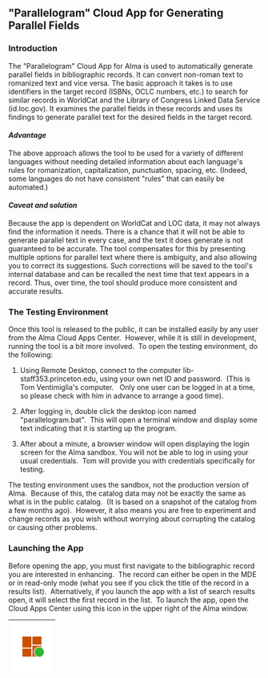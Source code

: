 ## "Parallelogram" Cloud App for Generating Parallel Fields

### Introduction

The "Parallelogram" Cloud App for Alma is used to automatically generate parallel fields in bibliographic records.  It can convert non-roman text to romanized text and vice versa.  The basic approach it takes is to use identifiers in the target record (ISBNs, OCLC numbers, etc.) to search for similar records in WorldCat and the Library of Congress Linked Data Service (id.loc.gov).  It examines the parallel fields in these records and uses its findings to generate parallel text for the desired fields in the target record.

#### *Advantage*

The above approach allows the tool to be used for a variety of different languages without needing detailed information about each language's rules for romanization, capitalization, punctuation, spacing, etc.  (Indeed, some languages do not have consistent "rules" that can easily be automated.) 

#### *Caveat and solution*

Because the app is dependent on WorldCat and LOC data, it may not always find the information it needs.  There is a chance that it will not be able to generate parallel text in every case, and the text it does generate is not guaranteed to be accurate.  The tool compensates for this by presenting multiple options for parallel text where there is ambiguity, and also allowing you to correct its suggestions.  Such corrections will be saved to the tool's internal database and can be recalled the next time that text appears in a record.  Thus, over time, the tool should produce more consistent and accurate results. 

### The Testing Environment

Once this tool is released to the public, it can be installed easily by any user from the Alma Cloud Apps Center.  However, while it is still in development, running the tool is a bit more involved.  To open the testing environment, do the following:

1. Using Remote Desktop, connect to the computer lib-staff353.princeton.edu, using your own net ID and password.  (This is Tom Ventimiglia's computer.   Only one user can be logged in at a time, so please check with him in advance to arrange a good time).

2. After logging in, double click the desktop icon named "parallelogram.bat".  This will open a terminal window and display some text indicating that it is starting up the program. 

3. After about a minute, a browser window will open displaying the login screen for the Alma sandbox. You will not be able to log in using your usual credentials.  Tom will provide you with credentials specifically for testing.

The testing environment uses the sandbox, not the production version of Alma.  Because of this, the catalog data may not be exactly the same as what is in the public catalog.  (It is based on a snapshot of the catalog from a few months ago).  However, it also means you are free to experiment and change records as you wish without worrying about corrupting the catalog or causing other problems.

### Launching the App

Before opening the app, you must first navigate to the bibliographic record you are interested in enhancing.  The record can either be open in the MDE or in read-only mode (what you see if you click the title of the record in a results list).  Alternatively, if you launch the app with a list of search results open, it will select the first record in the list.  To launch the app, open the Cloud Apps Center using this icon in the upper right of the Alma window. 

|![Cloud Apps Icon](docs/images/screenshot1.png)|
|-|


